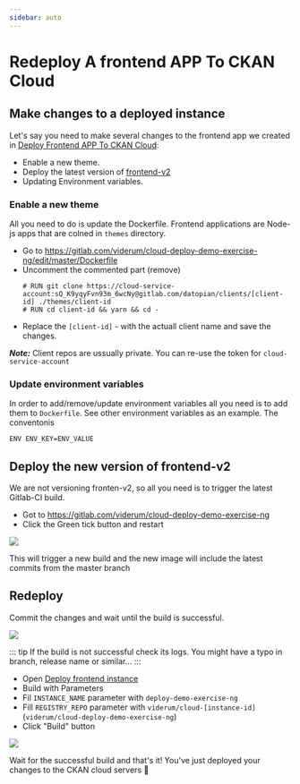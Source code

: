 ```yaml
---
sidebar: auto
---
```



# Redeploy A frontend APP To CKAN Cloud

## Make changes to a deployed instance

Let's say you need to make several changes to the frontend app we created in [Deploy Frontend APP To CKAN Cloud](/deploy/deploy-ng.html):

- Enable a new theme.
- Deploy the latest version of [frontend-v2](https://github.com/datopian/frontend-v2)
- Updating Environment variables.

### Enable a new theme

All you need to do is update the Dockerfile. Frontend applications are Node-js apps that are colned in `themes` directory.

- Go to https://gitlab.com/viderum/cloud-deploy-demo-exercise-ng/edit/master/Dockerfile
- Uncomment the commented part (remove)
  ```
  # RUN git clone https://cloud-service-account:sQ_K9yqyFvn93m_6wcNy@gitlab.com/datopian/clients/[client-id] ./themes/client-id
  # RUN cd client-id && yarn && cd -
  ```
- Replace the `[client-id]` - with the actuall client name and save the changes.

**_Note:_** Client repos are ussually private. You can re-use the token for `cloud-service-account`

### Update environment variables

In order to add/remove/update environment variables all you need is to add them to `Dockerfile`. See other environment variables as an example. The conventonis

```
ENV ENV_KEY=ENV_VALUE
```

## Deploy the new version of frontend-v2

We are not versioning fronten-v2, so all you need is to trigger the latest Gitlab-CI build.

- Got to https://gitlab.com/viderum/cloud-deploy-demo-exercise-ng
- Click the Green tick button and restart

![](https://i.imgur.com/jsob5Ji.png)

This will trigger a new build and the new image will include the latest commits from the master  branch

## Redeploy

Commit the changes and wait until the build is successful.

![](https://i.imgur.com/v7b8Z1c.png)

::: tip
If the build is not successful check its logs. You might have a typo in branch, release name or similar...
:::

- Open [Deploy frontend instance](https://cc-p-jenkins.ckan.io/job/deploy%20frontend%20instance/)
- Build with Parameters
- Fil `INSTANCE_NAME` parameter with `deploy-demo-exercise-ng`
- Fill `REGISTRY_REPO` parameter with `viderum/cloud-[instance-id]` (`viderum/cloud-deploy-demo-exercise-ng`)
- Click "Build" button

![](https://i.imgur.com/8GEjebX.png)


Wait for the successful build and that's it! You've just deployed your changes to the CKAN cloud servers :rocket:
